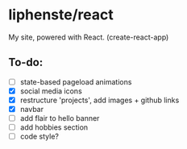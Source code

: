 # liphenste/react

My site, powered with React. (create-react-app)

## To-do:
- [ ] state-based pageload animations
- [x] social media icons
- [x] restructure 'projects', add images + github links
- [x] navbar
- [ ] add flair to hello banner
- [ ] add hobbies section
- [ ] code style?